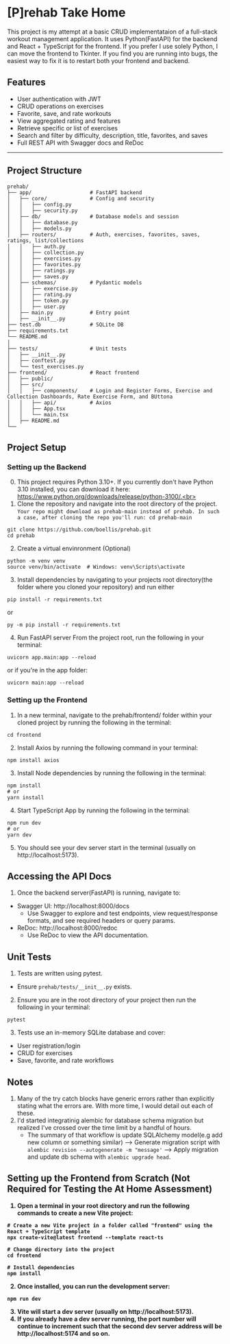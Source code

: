 # [P]rehab Take Home

This project is my attempt at a basic CRUD implementataion of a full-stack workout management application. It uses Python(FastAPI) for the backend and React + TypeScript for the frontend. If you prefer I use solely Python, I can move the frontend to Tkinter. If you find you are running into bugs, the easiest way to fix it is to restart both your frontend and backend.


## Features

- User authentication with JWT  
- CRUD operations on exercises  
- Favorite, save, and rate workouts  
- View aggregated rating and features  
- Retrieve specific or list of exercises  
- Search and filter by difficulty, description, title, favorites, and saves  
- Full REST API with Swagger docs  and ReDoc

---

## Project Structure
```
prehab/
├── app/                   # FastAPI backend
│   ├── core/              # Config and security
│   │   ├── config.py
│   │   ├── security.py
│   ├── db/                # Database models and session
│   │   ├── database.py
│   │   ├── models.py
│   ├── routers/           # Auth, exercises, favorites, saves, ratings, list/collections
│   │   ├── auth.py
│   │   ├── collection.py
│   │   ├── exercises.py
│   │   ├── favorites.py
│   │   ├── ratings.py
│   │   ├── saves.py
│   ├── schemas/           # Pydantic models
│   │   ├── exercise.py
│   │   ├── rating.py
│   │   ├── token.py
│   │   ├── user.py
│   ├── main.py            # Entry point
│   ├── __init__.py          
├── test.db                # SQLite DB
├── requirements.txt
└── README.md
│
├── tests/                 # Unit tests
│   ├── __init__.py
│   ├── conftest.py
│   └── test_exercises.py
├── frontend/              # React frontend
│   ├── public/
│   ├── src/
│   │   ├── components/    # Login and Register Forms, Exercise and Collection Dashboards, Rate Exercise Form, and BUttona
│   │   ├── api/           # Axios
│   │   ├── App.tsx        
│   │   └── main.tsx
│   ├── README.md
└── 
```

## Project Setup
### Setting up the Backend
0. This project requires Python 3.10+. If you currently don't have Python 3.10 installed, you can download it here: https://www.python.org/downloads/release/python-3100/.<br></br>
1. Clone the repository and navigate into the root directory of the project. `Your repo might download as prehab-main instead of prehab. In such a case, after cloning the repo you'll run: cd prehab-main`
```
git clone https://github.com/boellis/prehab.git
cd prehab
```
2. Create a virtual envinronment (Optional)
```
python -m venv venv
source venv/bin/activate  # Windows: venv\Scripts\activate
```
3. Install dependencies by navigating to your projects root directory(the folder where you cloned your repository) and run either
```
pip install -r requirements.txt
```
or 
```
py -m pip install -r requirements.txt
```

4. Run FastAPI server
From the project root, run the following in your terminal:
```
uvicorn app.main:app --reload
```
or if you're in the app folder:
```
uvicorn main:app --reload
```

### Setting up the Frontend
1. In a new terminal, navigate to the prehab/frontend/ folder within your cloned project by running the following in the terminal:
```
cd frontend
```
2. Install Axios by running the following command in your terminal:
```
npm install axios
```
3. Install Node dependencies by running the following in the terminal:
```
npm install
# or
yarn install
```
4. Start TypeScript App by running the following in the terminal:
```
npm run dev
# or
yarn dev
```
5. You should see your dev server start in the terminal (usually on http://localhost:5173).

   
## Accessing the API Docs
1. Once the backend server(FastAPI) is running, navigate to:
  - Swagger UI: http://localhost:8000/docs
     - Use Swagger to explore and test endpoints, view request/response formats, and see required headers or query params.
  - ReDoc: http://localhost:8000/redoc
     - Use ReDoc to view the API documentation. 

## Unit Tests
1. Tests are written using pytest.
  - Ensure `prehab/tests/__init__.py` exists.

2. Ensure you are in the root directory of your project then run the following in your terminal:
```
pytest
```
3. Tests use an in-memory SQLite database and cover:
  - User registration/login
  - CRUD for exercises
  - Save, favorite, and rate workflows

## Notes
1. Many of the try catch blocks have generic errors rather than explicitly stating what the errors are. With more time, I would detail out each of these.
2. I'd started integratinig alembic for database schema migration but realized I've crossed over the time limit by a handful of hours.
   - The summary of that workflow is update SQLAlchemy model(e.g add new column or something similar) --> Generate migration script with `alembic revision --autogenerate -m "message'` --> Apply migration and update db schema with `alembic upgrade head`.

## Setting up the Frontend from Scratch <b>(Not Required for Testing the At Home Assessment)<b>
1. Open a terminal in your root directory and run the following commands to create a new Vite project:

```
# Create a new Vite project in a folder called "frontend" using the React + TypeScript template
npx create-vite@latest frontend --template react-ts

# Change directory into the project
cd frontend

# Install dependencies
npm install
```
2. Once installed, you can run the development server:
```
npm run dev
```
3. Vite will start a dev server (usually on http://localhost:5173).
4. If you already have a dev server running, the port number will continue to increment such that the second dev server address will be http://localhost:5174 and so on.


